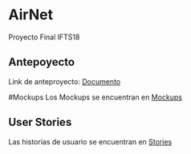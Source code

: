 # AirNet
Proyecto Final IFTS18

## Antepoyecto 
Link de anteproyecto: [Documento](https://drive.google.com/drive/folders/1OK1-6gu60YemV6R1D6A3omPxOAXJ9LqK?usp=sharing)

#Mockups
Los Mockups se encuentran en [Mockups](https://github.com/mariacasola/AirNet/tree/main/AirNet_Mockups)

## User Stories
Las historias de usuario se encuentran en [Stories](https://github.com/users/mariacasola/projects/1)
